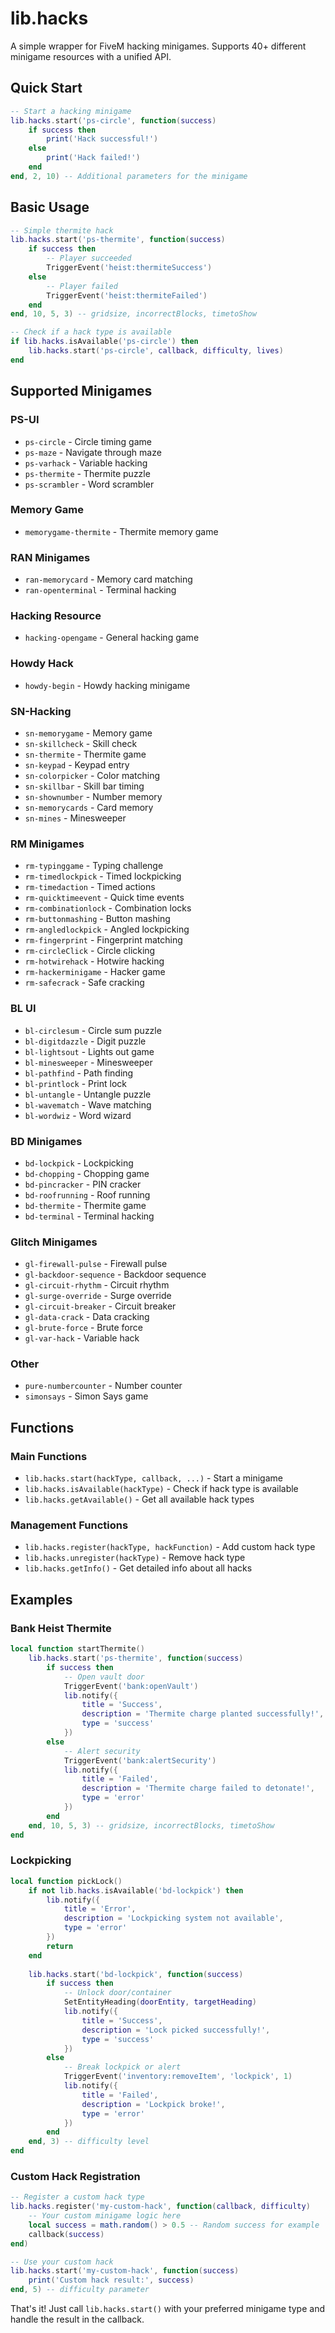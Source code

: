 # lib.hacks

A simple wrapper for FiveM hacking minigames. Supports 40+ different minigame resources with a unified API.

## Quick Start

```lua
-- Start a hacking minigame
lib.hacks.start('ps-circle', function(success)
    if success then
        print('Hack successful!')
    else
        print('Hack failed!')
    end
end, 2, 10) -- Additional parameters for the minigame
```

## Basic Usage

```lua
-- Simple thermite hack
lib.hacks.start('ps-thermite', function(success)
    if success then
        -- Player succeeded
        TriggerEvent('heist:thermiteSuccess')
    else
        -- Player failed
        TriggerEvent('heist:thermiteFailed')
    end
end, 10, 5, 3) -- gridsize, incorrectBlocks, timetoShow

-- Check if a hack type is available
if lib.hacks.isAvailable('ps-circle') then
    lib.hacks.start('ps-circle', callback, difficulty, lives)
end
```

## Supported Minigames

### PS-UI
- `ps-circle` - Circle timing game
- `ps-maze` - Navigate through maze
- `ps-varhack` - Variable hacking
- `ps-thermite` - Thermite puzzle
- `ps-scrambler` - Word scrambler

### Memory Game
- `memorygame-thermite` - Thermite memory game

### RAN Minigames
- `ran-memorycard` - Memory card matching
- `ran-openterminal` - Terminal hacking

### Hacking Resource
- `hacking-opengame` - General hacking game

### Howdy Hack
- `howdy-begin` - Howdy hacking minigame

### SN-Hacking
- `sn-memorygame` - Memory game
- `sn-skillcheck` - Skill check
- `sn-thermite` - Thermite game
- `sn-keypad` - Keypad entry
- `sn-colorpicker` - Color matching
- `sn-skillbar` - Skill bar timing
- `sn-shownumber` - Number memory
- `sn-memorycards` - Card memory
- `sn-mines` - Minesweeper

### RM Minigames
- `rm-typinggame` - Typing challenge
- `rm-timedlockpick` - Timed lockpicking
- `rm-timedaction` - Timed actions
- `rm-quicktimeevent` - Quick time events
- `rm-combinationlock` - Combination locks
- `rm-buttonmashing` - Button mashing
- `rm-angledlockpick` - Angled lockpicking
- `rm-fingerprint` - Fingerprint matching
- `rm-circleClick` - Circle clicking
- `rm-hotwirehack` - Hotwire hacking
- `rm-hackerminigame` - Hacker game
- `rm-safecrack` - Safe cracking

### BL UI
- `bl-circlesum` - Circle sum puzzle
- `bl-digitdazzle` - Digit puzzle
- `bl-lightsout` - Lights out game
- `bl-minesweeper` - Minesweeper
- `bl-pathfind` - Path finding
- `bl-printlock` - Print lock
- `bl-untangle` - Untangle puzzle
- `bl-wavematch` - Wave matching
- `bl-wordwiz` - Word wizard

### BD Minigames
- `bd-lockpick` - Lockpicking
- `bd-chopping` - Chopping game
- `bd-pincracker` - PIN cracker
- `bd-roofrunning` - Roof running
- `bd-thermite` - Thermite game
- `bd-terminal` - Terminal hacking

### Glitch Minigames
- `gl-firewall-pulse` - Firewall pulse
- `gl-backdoor-sequence` - Backdoor sequence
- `gl-circuit-rhythm` - Circuit rhythm
- `gl-surge-override` - Surge override
- `gl-circuit-breaker` - Circuit breaker
- `gl-data-crack` - Data cracking
- `gl-brute-force` - Brute force
- `gl-var-hack` - Variable hack

### Other
- `pure-numbercounter` - Number counter
- `simonsays` - Simon Says game

## Functions

### Main Functions
- `lib.hacks.start(hackType, callback, ...)` - Start a minigame
- `lib.hacks.isAvailable(hackType)` - Check if hack type is available
- `lib.hacks.getAvailable()` - Get all available hack types

### Management Functions
- `lib.hacks.register(hackType, hackFunction)` - Add custom hack type
- `lib.hacks.unregister(hackType)` - Remove hack type
- `lib.hacks.getInfo()` - Get detailed info about all hacks

## Examples

### Bank Heist Thermite
```lua
local function startThermite()
    lib.hacks.start('ps-thermite', function(success)
        if success then
            -- Open vault door
            TriggerEvent('bank:openVault')
            lib.notify({
                title = 'Success',
                description = 'Thermite charge planted successfully!',
                type = 'success'
            })
        else
            -- Alert security
            TriggerEvent('bank:alertSecurity')
            lib.notify({
                title = 'Failed',
                description = 'Thermite charge failed to detonate!',
                type = 'error'
            })
        end
    end, 10, 5, 3) -- gridsize, incorrectBlocks, timetoShow
end
```

### Lockpicking
```lua
local function pickLock()
    if not lib.hacks.isAvailable('bd-lockpick') then
        lib.notify({
            title = 'Error',
            description = 'Lockpicking system not available',
            type = 'error'
        })
        return
    end
    
    lib.hacks.start('bd-lockpick', function(success)
        if success then
            -- Unlock door/container
            SetEntityHeading(doorEntity, targetHeading)
            lib.notify({
                title = 'Success',
                description = 'Lock picked successfully!',
                type = 'success'
            })
        else
            -- Break lockpick or alert
            TriggerEvent('inventory:removeItem', 'lockpick', 1)
            lib.notify({
                title = 'Failed',
                description = 'Lockpick broke!',
                type = 'error'
            })
        end
    end, 3) -- difficulty level
end
```

### Custom Hack Registration
```lua
-- Register a custom hack type
lib.hacks.register('my-custom-hack', function(callback, difficulty)
    -- Your custom minigame logic here
    local success = math.random() > 0.5 -- Random success for example
    callback(success)
end)

-- Use your custom hack
lib.hacks.start('my-custom-hack', function(success)
    print('Custom hack result:', success)
end, 5) -- difficulty parameter
```

That's it! Just call `lib.hacks.start()` with your preferred minigame type and handle the result in the callback.
